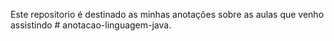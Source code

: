 Este repositorio é destinado as minhas anotações sobre as aulas que venho assistindo # anotacao-linguagem-java.
